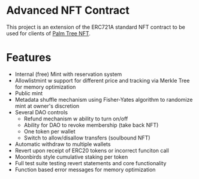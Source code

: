 # Advanced NFT Contract

This project is an extension of the ERC721A standard NFT contract to be used for clients of [Palm Tree NFT](https://www.palmtreenft.com/).  

# Features

- Internal (free) Mint with reservation system
- Allowlistmint w support for different price and tracking via Merkle Tree for memory optimization
- Public mint
- Metadata shuffle mechanism using Fisher-Yates algorithm to randomize mint at owner's discretion
- Several DAO controls
    - Refund mechanism w ability to turn on/off
    - Ability for DAO to revoke membership (take back NFT)
    - One token per wallet
    - Switch to allow/disallow transfers (soulbound NFT)
- Automatic withdraw to multiple wallets
- Revert upon receipt of ERC20 tokens or incorrect funciton call
- Moonbirds style cumulative staking per token
- Full test suite testing revert statements and core functionality
- Function based error messages for memory optimization